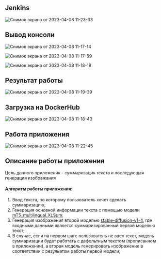 ## Jenkins
![Снимок экрана от 2023-04-08 11-23-33](https://user-images.githubusercontent.com/113238801/230707148-51349698-7446-4e7d-b46f-e8435f68b661.png)


## Вывод консоли
![Снимок экрана от 2023-04-08 11-17-14](https://user-images.githubusercontent.com/113238801/230707152-7e5cb3a9-241e-4eca-9ba9-ec33139461ca.png)

![Снимок экрана от 2023-04-08 11-17-59](https://user-images.githubusercontent.com/113238801/230707154-8930b6fa-d209-463f-80f7-a10d29c550b2.png)

![Снимок экрана от 2023-04-08 11-18-18](https://user-images.githubusercontent.com/113238801/230707162-f2f87e71-f568-44a6-bac3-1769785ecb9c.png)

## Результат работы

![Снимок экрана от 2023-04-08 11-19-39](https://user-images.githubusercontent.com/113238801/230707190-1d4e3c6b-97be-4ac4-a753-0e719dbb6693.png)


## Загрузка на DockerHub

![Снимок экрана от 2023-04-08 11-18-43](https://user-images.githubusercontent.com/113238801/230707181-68750fbd-2b0c-48db-bf32-dc374366b594.png)

## Работа приложения

![Снимок экрана от 2023-04-08 11-22-45](https://user-images.githubusercontent.com/113238801/230707220-990b18be-2ed5-47b8-8db3-2226f5172abc.png)


## Описание работы приложения

Цель данного приложения - суммаризация текста и последующая генерация изображания

#### Алгоритм работы приложения:
 1. Ввод текста, по которому пользователь хочет сделать суммаризацию;
 2. Генерация основной информации текста с помощью модели [mT5_multilingual_XLSum](https://huggingface.co/csebuetnlp/mT5_multilingual_XLSum?text=Москва́+%28произношение+%28инф.%29%29+—+столица+России%2C+город+федерального+значения%2C+административный+центр+Центрального+федерального+округа+и+центр+Московской+области%2C+в+состав+которой+не+входит%5B6%5D.+Крупнейший+по+численности+населения+город+России+и+её+субъект+—+13+010+112%5B3%5D+человек+%282021%29%2C+самый+населённый+из+городов%2C+полностью+расположенных+в+Европе%2C+занимает+22-е+место+среди+городов+мира+по+численности+населения%5B7%5D%2C+крупнейший+русскоязычный+город+в+мире.+Центр+Московской+городской+агломерации.+Самый+крупный+город+Европы+по+площади%5B8%5D.);
 3.  Генерация изображения второй моделью [stable-diffusion-v1-4](https://huggingface.co/CompVis/stable-diffusion-v1-4?text=cyberpunk+avatar), где входными данными является суммаризированный первой моделью текст;
 4.  В случае, если на первом шаге пользователь не ввел текст, модель суммаризации будет работать с дефольтным текстом (прописанном в приложении), а вторая модель генерировать изображение в соответствии с резульатом работы первой модели;

